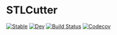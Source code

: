 # STLCutter


[![Stable](https://img.shields.io/badge/docs-stable-blue.svg)](https://pmartorell.github.io/STLCutter.jl/stable)
[![Dev](https://img.shields.io/badge/docs-dev-blue.svg)](https://pmartorell.github.io/STLCutter.jl/dev)
[![Build Status](https://travis-ci.com/pmartorell/STLCutter.jl.svg?branch=master)](https://travis-ci.com/pmartorell/STLCutter.jl)
[![Codecov](https://codecov.io/gh/pmartorell/STLCutter.jl/branch/master/graph/badge.svg)](https://codecov.io/gh/pmartorell/STLCutter.jl)
